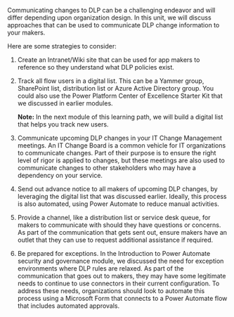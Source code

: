 Communicating changes to DLP can be a challenging endeavor and will
differ depending upon organization design. In this unit, we will
discuss approaches that can be used to communicate DLP change
information to your makers.

Here are some strategies to consider:

1.  Create an Intranet/Wiki site that can be used for app makers to
    reference so they understand what DLP policies exist.

2.  Track all flow users in a digital list. This can be a Yammer group,
    SharePoint list, distribution list or Azure Active Directory group.
    You could also use the Power Platform Center of Excellence Starter 
    Kit that we discussed in earlier modules.

    **Note:** In the next module of this learning path, we will build a 
    digital list that helps you track new users.

3.  Communicate upcoming DLP changes in your IT Change Management
    meetings. An IT Change Board is a common vehicle for IT
    organizations to communicate changes. Part of their purpose is to
    ensure the right level of rigor is applied to changes, but these
    meetings are also used to communicate changes to other stakeholders
    who may have a dependency on your service.

4.  Send out advance notice to all makers of upcoming DLP changes, by
    leveraging the digital list that was discussed earlier. Ideally,
    this process is also automated, using Power Automate to reduce
    manual activities.

5.  Provide a channel, like a distribution list or service desk queue,
    for makers to communicate with should they have questions or
    concerns. As part of the communication that gets sent out, ensure
    makers have an outlet that they can use to request additional
    assistance if required.

6.  Be prepared for exceptions. In the Introduction to Power Automate 
    security and governance module, we discussed the need for
    exception environments where DLP rules are relaxed. As part of the
    communication that goes out to makers, they may have some legitimate
    needs to continue to use connectors in their current configuration.
    To address these needs, organizations should look to automate this
    process using a Microsoft Form that connects to a Power Automate
    flow that includes automated approvals.

